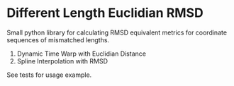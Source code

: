 # Different Length Euclidian RMSD

Small python library for calculating RMSD equivalent metrics for coordinate sequences of mismatched lengths.


1. Dynamic Time Warp with Euclidian Distance
2. Spline Interpolation with RMSD

See tests for usage example. 



